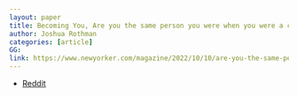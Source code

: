 ```yaml
---
layout: paper
title: Becoming You, Are you the same person you were when you were a child?
author: Joshua Rothman
categories: [article]
GG: 
link: https://www.newyorker.com/magazine/2022/10/10/are-you-the-same-person-you-used-to-be-life-is-hard-the-origins-of-you
---
```



- [Reddit](https://www.reddit.com/r/atlanticdiscussions/comments/15mew6w/are_you_the_same_person_you_used_to_be_by_joshua/)
